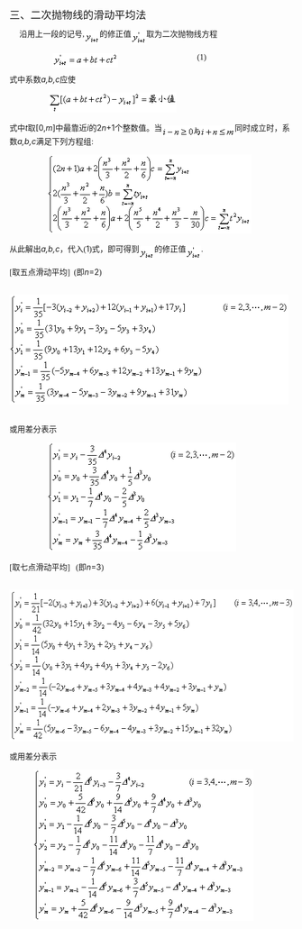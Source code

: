 <div class=Section1>
<p class=MsoNormal style='layout-grid-mode:char'><span lang=ZH-CN
style='font-size:14.0pt;font-family:宋体_GB2312'>三、二次抛物线的滑动平均法</span></p>
<p class=MsoNormal style='line-height:12.0pt;layout-grid-mode:char'><span
lang=EN-US style='font-family:宋体_GB2312'>&nbsp;&nbsp;&nbsp;&nbsp; </span><span
lang=ZH-CN style='font-family:宋体_GB2312'>沿用上一段的记号</span><span lang=EN-US
style='font-family:宋体_GB2312'>,<sub><img width=27 height=24
src="res/17e9d95da129bdd93c34fb6cc6aaaa52_5899_files/image002.gif"
u1:shapes="_x0000_i1025" align=absmiddle></sub></span><span lang=ZH-CN
style='font-family:宋体_GB2312'>的修正值</span><sub><span lang=EN-US
style='font-family:宋体_GB2312'><img width=27 height=25
src="res/17e9d95da129bdd93c34fb6cc6aaaa52_5899_files/image004.gif"
u1:shapes="_x0000_i1026" align=absmiddle></span></sub><span lang=ZH-CN
style='font-family:宋体_GB2312'>取为二次抛物线方程</span></p>
<p class=MsoNormal style='line-height:12.0pt;layout-grid-mode:char'><span
lang=EN-US style='font-family:宋体_GB2312'>&nbsp;&nbsp;&nbsp;&nbsp;&nbsp;&nbsp;&nbsp;&nbsp;&nbsp;&nbsp;&nbsp;&nbsp;&nbsp;&nbsp;&nbsp;&nbsp;&nbsp;&nbsp;&nbsp;&nbsp;&nbsp;
<sub><img width=116 height=25
src="res/17e9d95da129bdd93c34fb6cc6aaaa52_5899_files/image006.gif"
u1:shapes="_x0000_i1027" align=absmiddle></sub>&nbsp;&nbsp;&nbsp;&nbsp;&nbsp;&nbsp;&nbsp;&nbsp;&nbsp;&nbsp;&nbsp;&nbsp;&nbsp;&nbsp;&nbsp;&nbsp;&nbsp;&nbsp;&nbsp;&nbsp;&nbsp;&nbsp;&nbsp;&nbsp;&nbsp;&nbsp;&nbsp;&nbsp;&nbsp;&nbsp;&nbsp;&nbsp;&nbsp;&nbsp;&nbsp;&nbsp;&nbsp;&nbsp;&nbsp;&nbsp;(1)</span></p>
<p class=MsoNormal style='line-height:12.0pt;layout-grid-mode:char'><span
lang=ZH-CN style='font-family:宋体_GB2312'>式中系数</span><i><span lang=EN-US>a,b,c</span></i><span
lang=ZH-CN style='font-family:宋体_GB2312'>应使</span></p>
<p class=MsoNormal style='line-height:12.0pt;layout-grid-mode:char'><span
lang=EN-US style='font-family:宋体_GB2312'>&nbsp;&nbsp;&nbsp;&nbsp;&nbsp;&nbsp;&nbsp;&nbsp;&nbsp;&nbsp;&nbsp;&nbsp;&nbsp;&nbsp;&nbsp;&nbsp;&nbsp;&nbsp;&nbsp;
<sub><img width=227 height=36
src="res/17e9d95da129bdd93c34fb6cc6aaaa52_5899_files/image008.gif"
u1:shapes="_x0000_i1028"></sub></span></p>
<p class=MsoNormal style='line-height:12.0pt;layout-grid-mode:char'><span
lang=ZH-CN style='font-family:宋体_GB2312'>式中</span><i><span lang=EN-US>t</span></i><span
lang=ZH-CN style='font-family:宋体_GB2312'>取</span><span lang=EN-US>[0,<i>m</i>]</span><span
lang=ZH-CN style='font-family:宋体_GB2312'>中最靠近</span><i><span lang=EN-US>i</span></i><span
lang=ZH-CN style='font-family:宋体_GB2312'>的</span><span lang=EN-US>2<i>n</i>+1</span><span
lang=ZH-CN style='font-family:宋体_GB2312'>个整数值。当</span><sub><span lang=EN-US
style='font-family:宋体_GB2312'><img width=129 height=20
src="res/17e9d95da129bdd93c34fb6cc6aaaa52_5899_files/image010.gif"
u1:shapes="_x0000_i1029" align=absmiddle></span></sub><span lang=ZH-CN
style='font-family:宋体_GB2312'>同时成立时，系数</span><i><span lang=EN-US>a,b,c</span></i><span
lang=ZH-CN style='font-family:宋体_GB2312'>满足下列方程组</span><span lang=EN-US
style='font-family:宋体_GB2312'>:</span></p>
<p class=MsoNormal style='line-height:12.0pt;layout-grid-mode:char'><span
lang=EN-US style='font-family:宋体_GB2312'>&nbsp;&nbsp;&nbsp;&nbsp;&nbsp;&nbsp;&nbsp;&nbsp;&nbsp;&nbsp;&nbsp;&nbsp;&nbsp;&nbsp;&nbsp;&nbsp;&nbsp;&nbsp;
<sub><img width=363 height=141
src="res/17e9d95da129bdd93c34fb6cc6aaaa52_5899_files/image012.gif"
u1:shapes="_x0000_i1030"></sub></span></p>
<p class=MsoNormal style='line-height:12.0pt;layout-grid-mode:char'><span
lang=ZH-CN style='font-family:宋体_GB2312'>从此解出</span><i><span lang=EN-US>a,b,c</span></i><span
lang=ZH-CN style='font-family:宋体_GB2312'>，代入</span><span lang=EN-US
style='font-family:宋体_GB2312'>(</span><span lang=EN-US>1</span><span
lang=EN-US style='font-family:宋体_GB2312'>)</span><span lang=ZH-CN
style='font-family:宋体_GB2312'>式，即可得到</span><sub><span lang=EN-US
style='font-family:宋体_GB2312'><img width=27 height=24
src="res/17e9d95da129bdd93c34fb6cc6aaaa52_5899_files/image014.gif"
u1:shapes="_x0000_i1041" align=absmiddle></span></sub><span lang=ZH-CN
style='font-family:宋体_GB2312'>的修正值</span><sub><span lang=EN-US
style='font-family:宋体_GB2312'><img width=27 height=25
src="res/17e9d95da129bdd93c34fb6cc6aaaa52_5899_files/image016.gif"
u1:shapes="_x0000_i1042" align=absmiddle></span></sub><span lang=EN-US
style='font-family:宋体_GB2312'>.</span></p>
<p class=MsoNormal style='line-height:12.0pt;layout-grid-mode:char'><span
lang=EN-US style='font-family:宋体_GB2312'>[</span><span lang=ZH-CN
style='font-family:宋体_GB2312'>取五点滑动平均</span><span lang=EN-US style='font-family:
宋体_GB2312'>]&nbsp; (</span><span lang=ZH-CN style='font-family:宋体_GB2312'>即</span><i><span
lang=EN-US>n</span></i><span lang=EN-US>=2</span><span lang=EN-US
style='font-family:宋体_GB2312'>)</span></p>
<p class=MsoNormal style='line-height:12.0pt;layout-grid-mode:char'><span
lang=EN-US style='font-family:宋体_GB2312'>&nbsp;&nbsp;&nbsp;&nbsp;&nbsp;&nbsp;&nbsp;&nbsp;&nbsp;&nbsp;&nbsp;&nbsp;&nbsp;
<sub><img width=495 height=195
src="res/17e9d95da129bdd93c34fb6cc6aaaa52_5899_files/image018.gif"
u1:shapes="_x0000_i1043"></sub>&nbsp;&nbsp;&nbsp;</span></p>
<p class=MsoNormal style='line-height:12.0pt;layout-grid-mode:char'><span
lang=ZH-CN style='font-family:宋体_GB2312'>或用差分表示</span></p>
<p class=MsoNormal style='line-height:12.0pt;layout-grid-mode:char'><span
lang=EN-US style='font-family:宋体_GB2312'>&nbsp;&nbsp;&nbsp;&nbsp;&nbsp;&nbsp;&nbsp;&nbsp;&nbsp;&nbsp;&nbsp;&nbsp;&nbsp;&nbsp;&nbsp;&nbsp;&nbsp;&nbsp;
<sub><img width=335 height=195
src="res/17e9d95da129bdd93c34fb6cc6aaaa52_5899_files/image020.gif"
u1:shapes="_x0000_i1044"></sub>&nbsp;&nbsp;&nbsp;&nbsp;&nbsp;&nbsp;&nbsp;&nbsp;&nbsp;&nbsp;&nbsp;&nbsp;&nbsp;&nbsp;&nbsp;&nbsp;&nbsp;&nbsp;&nbsp;</span></p>
<p class=MsoNormal style='line-height:12.0pt;layout-grid-mode:char'><span
lang=EN-US style='font-family:宋体_GB2312'>[</span><span lang=ZH-CN
style='font-family:宋体_GB2312'>取七点滑动平均</span><span lang=EN-US style='font-family:
宋体_GB2312'>]&nbsp;&nbsp; (</span><span lang=ZH-CN style='font-family:宋体_GB2312'>即</span><i><span
lang=EN-US>n</span></i><span lang=EN-US>=3</span><span lang=EN-US
style='font-family:宋体_GB2312'>)</span></p>
<p class=MsoNormal style='line-height:12.0pt;layout-grid-mode:char'><span
lang=EN-US style='font-family:宋体_GB2312'>&nbsp;&nbsp;&nbsp;&nbsp;&nbsp;&nbsp;&nbsp;
<sub><img width=547 height=269
src="res/17e9d95da129bdd93c34fb6cc6aaaa52_5899_files/image022.gif"
u1:shapes="_x0000_i1045"></sub></span></p>
<p class=MsoNormal style='line-height:12.0pt;layout-grid-mode:char'><span
lang=ZH-CN style='font-family:宋体_GB2312'>或用差分表示</span></p>
<p class=MsoNormal style='line-height:12.0pt;layout-grid-mode:char'><span
lang=EN-US style='font-family:宋体_GB2312'>&nbsp;&nbsp;&nbsp;&nbsp;&nbsp;&nbsp;&nbsp;&nbsp;&nbsp;&nbsp;&nbsp;
<sub><img width=391 height=269
src="res/17e9d95da129bdd93c34fb6cc6aaaa52_5899_files/image024.gif"
u1:shapes="_x0000_i1046"></sub></span></p>
</div>